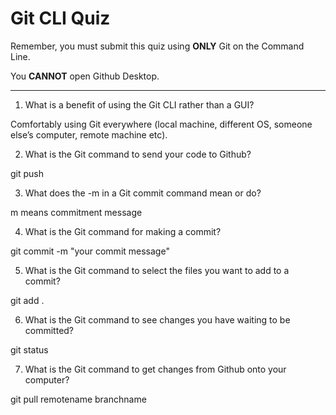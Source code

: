 # Git CLI Quiz

Remember, you must submit this quiz using __ONLY__ Git on the Command Line. 

You __CANNOT__ open Github Desktop.

---

1. What is a benefit of using the Git CLI rather than a GUI?

Comfortably using Git everywhere (local machine, different OS, someone else’s computer, remote machine etc).

2. What is the Git command to send your code to Github?

git push

3. What does the -m in a Git commit command mean or do?

m means commitment message

4. What is the Git command for making a commit?

 git commit -m "your commit message"

5. What is the Git command to select the files you want to add to a commit?

git add .

6. What is the Git command to see changes you have waiting to be committed?

git status

7. What is the Git command to get changes from Github onto your computer?

git pull remotename branchname
